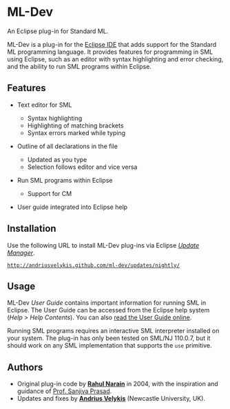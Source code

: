 # ML-Dev

An Eclipse plug-in for Standard ML.

ML-Dev is a plug-in for the [Eclipse IDE][eclipse] that adds support for the Standard ML
programming language. It provides features for programming in SML using Eclipse, such as
an editor with syntax highlighting and error checking, and the ability to run SML programs within
Eclipse.


## Features

-   Text editor for SML
    -   Syntax highlighting
    -   Highlighting of matching brackets
    -   Syntax errors marked while typing

-   Outline of all declarations in the file
    -   Updated as you type
    -   Selection follows editor and vice versa

-   Run SML programs within Eclipse
    -   Support for CM

-   User guide integrated into Eclipse help


## Installation

Use the following URL to install ML-Dev plug-ins via Eclipse [_Update Manager_][update-manager].

[`http://andriusvelykis.github.com/ml-dev/updates/nightly/`]( http://andriusvelykis.github.com/ml-dev/updates/nightly/ )

[update-manager]: http://www.vogella.com/articles/Eclipse/article.html#updatemanager


## Usage

ML-Dev _User Guide_ contains important information for running SML in Eclipse. The User Guide can
be accessed from the Eclipse help system (_Help \> Help Contents_). You can also
[read the User Guide online][mldev-guide].

Running SML programs requires an interactive SML interpreter installed on your system. The plug-in
has only been tested on SML/NJ 110.0.7, but it should work on any SML implementation that supports the
`use` primitive.


## Authors

-   Original plug-in code by **[Rahul Narain][narain]** in 2004, with the inspiration and guidance
of [Prof. Sanjiva Prasad][prasad].
-   Updates and fixes by **[Andrius Velykis][velykis]** (Newcastle University, UK).

[eclipse]: http://www.eclipse.org
[mldev-guide]: http://www.eecs.berkeley.edu/~narain/projects/mldev/userguide/
[narain]: http://www.eecs.berkeley.edu/~narain/
[prasad]: http://www.cse.iitd.ac.in/~sanjiva/
[velykis]: http://andrius.velykis.lt
